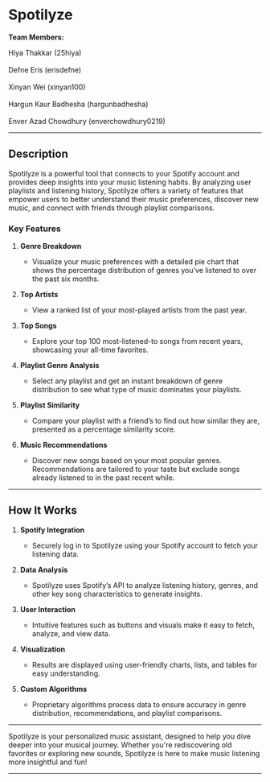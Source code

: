# Spotilyze

**Team Members:**  

Hiya Thakkar (25hiya)<br/>  
Defne Eris (erisdefne)<br/>  
Xinyan Wei (xinyan100)<br/>  
Hargun Kaur Badhesha (hargunbadhesha)<br/>  
Enver Azad Chowdhury (enverchowdhury0219)<br/>

---

## **Description**

Spotilyze is a powerful tool that connects to your Spotify account and provides deep insights into your music listening habits. By analyzing user playlists and listening history, Spotilyze offers a variety of features that empower users to better understand their music preferences, discover new music, and connect with friends through playlist comparisons.

### **Key Features**
1. **Genre Breakdown**
    - Visualize your music preferences with a detailed pie chart that shows the percentage distribution of genres you’ve listened to over the past six months.

2. **Top Artists**
    - View a ranked list of your most-played artists from the past year.

3. **Top Songs**
    - Explore your top 100 most-listened-to songs from recent years, showcasing your all-time favorites.

4. **Playlist Genre Analysis**
    - Select any playlist and get an instant breakdown of genre distribution to see what type of music dominates your playlists.

5. **Playlist Similarity**
    - Compare your playlist with a friend’s to find out how similar they are, presented as a percentage similarity score.

6. **Music Recommendations**
    - Discover new songs based on your most popular genres. Recommendations are tailored to your taste but exclude songs already listened to in the past recent while.

---

## **How It Works**
1. **Spotify Integration**
    - Securely log in to Spotilyze using your Spotify account to fetch your listening data.

2. **Data Analysis**
    - Spotilyze uses Spotify’s API to analyze listening history, genres, and other key song characteristics to generate insights.

3. **User Interaction**
    - Intuitive features such as buttons and visuals make it easy to fetch, analyze, and view data.

4. **Visualization**
    - Results are displayed using user-friendly charts, lists, and tables for easy understanding.

5. **Custom Algorithms**
    - Proprietary algorithms process data to ensure accuracy in genre distribution, recommendations, and playlist comparisons.

---

Spotilyze is your personalized music assistant, designed to help you dive deeper into your musical journey. Whether you're rediscovering old favorites or exploring new sounds, Spotilyze is here to make music listening more insightful and fun!

---
